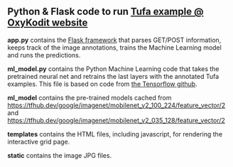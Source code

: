 ##  Python & Flask code to run [Tufa example @ OxyKodit website](http://www.oxykodit.com/blog/tufa)

**app.py** contains the [Flask framework](http://flask.pocoo.org/) that parses GET/POST information, keeps track of the image annotations, trains the Machine Learning model and runs the predictions.

**ml_model.py** contains the Python Machine Learning code that takes the pretrained neural net and retrains the last layers with the annotated Tufa examples. This file is based on code from [the Tensorflow github](https://github.com/tensorflow/hub/blob/master/examples/image_retraining/retrain.py).

**ml_model** contains the pre-trained models cached from https://tfhub.dev/google/imagenet/mobilenet_v2_100_224/feature_vector/2 and https://tfhub.dev/google/imagenet/mobilenet_v2_035_128/feature_vector/2

**templates** contains the HTML files, including javascript, for rendering the interactive grid page.

**static** contains the image JPG files.
